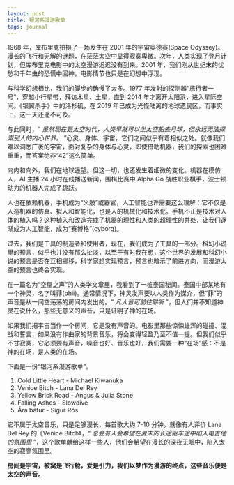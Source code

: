 ```yaml
---
layout: post
title: 银河系漫游歌单
tags: journal
---
```


1968 年，库布里克拍摄了一场发生在 2001 年的宇宙奥德赛(Space Odyssey)。漫长的飞行和无解的谜题，在茫茫太空中显得寂寞卑微。次年，人类实现了登月计划，但库布里克电影中的太空漫游迟迟没有到来。2001 年，我们刚从世纪末的忧愁和千年虫的恐慌中回神，电影情节也只是在幻想中浮现。 

与科学幻想相比，我们的脚步的确慢了太多。1977 年发射的探测器“旅行者一号”，穿越小行星带，拜访木星、土星，直到 2014 年才离开太阳系，进入星际空间。《银翼杀手》中的洛杉矶，在 2019 年已成为光怪陆离的地球遗民区，而事实上，这一天还遥不可及。 

与此同时，“  *虽然现在是太空时代，人类早就可以坐太空船去月球，但永远无法探索别人的内心世界。* ”心灵、身体、宇宙，它们之间似乎有着相似之处。就像我们难以洞悉广袤的宇宙，面对复杂的身体与心灵，即使借助机器，我们的探索也困难重重，而答案绝非“42”这么简单。 

向内和向外，我们在地球遥望。但这一切，也还发生着细微的变化。机器在模仿人，AI 主播 24 小时在线播送新闻，围棋比赛中 Alpha Go 战胜职业棋手，波士顿动力的机器人完成了跳跃。 

人也在依赖机器，手机成为“义肢”或器官，人工智能也许需要这么理解：它不仅是人造机器的仿真、拟人和智能化，也是人的机械化和技术化。手机不正是技术对人体的植入吗？这种植入和改造完成了机器的理性和人类的超理性的共处，让我们逐渐成为人工智能，成为“赛博格”(cyborg)。 

过去，我们是工具的制造者和使用者，现在，我们成为了工具的一部分。科幻小说里的预言，似乎也并没有那么扯淡，以至于有时我在想，这个世界的发展和科幻小说的预言是否在互相挪移，科学家想实现预言，预言也暗示了前进方向，而漫游太空的预言也终会实现。 

在一篇名为“空屋之声”的人类学文章里，我看到了一桩泰国秘闻。泰国中部某地有一个神灵，名字叫菲(phii)。通常情况下，神灵发声要以人类作为媒介，但“菲”的声音是从一间空荡荡的房间内发出的。“ *凡人皆可前往聆听* ”，但人们并不知道神灵在说什么，那些无意义的声音，只是证明了神的在场。 

如果我们把宇宙当作一个房间，它是没有声音的。电影里那些惊悚雄浑的碰撞、混战和誓言，如果没有作曲家的背景音乐，将会变得轻盈乃至不值一提。但我们似乎不甘寂寞，它必须要有声音，噪音也好、音乐也好，我们需要一种“在场”感：不是神的在场，是人类的在场。 

下面是一份“银河系漫游歌单”。 

1. Cold Little Heart - Michael Kiwanuka
2. Venice Bitch - Lana Del Rey
3. Yellow Brick Road - Angus & Julia Stone
4. Falling Ashes - Slowdive
5. Ára bátur - Sigur Rós

它不属于太空音乐，只是足够漫长，每首歌大约 7-10 分钟。就像有人评价 Lana Del Rey 的《Venice Bitch》，“ *总会有人会希望在夏末的长途驱车途中陷入电吉他的氛围里* ”，这个歌单献给这样一些人，他们会希望在漫长的深夜无眠中，陷入太空的寂寥氛围里。 

**房间是宇宙，被窝是飞行舱，爱是引力，我们以梦作为漫游的终点，这些音乐便是太空的声音。**
